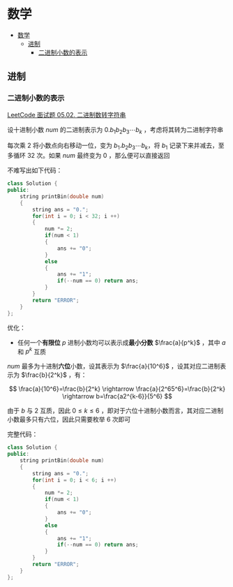 # 数学

- [数学](#数学)
  - [进制](#进制)
    - [二进制小数的表示](#二进制小数的表示)


## 进制

### 二进制小数的表示

[LeetCode 面试题 05.02. 二进制数转字符串](https://leetcode.cn/problems/bianry-number-to-string-lcci/submissions/)

设十进制小数 $num$ 的二进制表示为 $0.b_1b_2b_3\cdots b_k$ ，考虑将其转为二进制字符串

每次乘 $2$ 将小数点向右移动一位，变为 $b_1.b_2b_3\cdots b_k$，将 $b_1$ 记录下来并减去，至多循环 $32$ 次。如果 $num$ 最终变为 $0$ ，那么便可以直接返回

不难写出如下代码：

```cpp
class Solution {
public:
    string printBin(double num) 
    {
        string ans = "0.";
        for(int i = 0; i < 32; i ++)
        {
            num *= 2;
            if(num < 1)
            {
                ans += "0";
            }
            else
            {
                ans += "1";
                if(--num == 0) return ans;
            }
        }
        return "ERROR";
    }
};
```

优化：

* 任何一个**有限位** $p$ 进制小数均可以表示成**最小分数** $\frac{a}{p^k}$ ，其中 $a$ 和 $p^k$ 互质

$num$ 最多为十进制**六位**小数，设其表示为 $\frac{a}{10^6}$ ，设其对应二进制表示为 $\frac{b}{2^k}$ ，有：

$$
\frac{a}{10^6}=\frac{b}{2^k} \rightarrow
\frac{a}{2^65^6}=\frac{b}{2^k} \rightarrow
b=\frac{a2^{k-6}}{5^6}
$$

由于 $b$ 与 $2$ 互质，因此 $0\le k\le 6$ ，即对于六位十进制小数而言，其对应二进制小数最多只有六位，因此只需要枚举 $6$ 次即可

完整代码：

```cpp
class Solution {
public:
    string printBin(double num) 
    {
        string ans = "0.";
        for(int i = 0; i < 6; i ++)
        {
            num *= 2;
            if(num < 1)
            {
                ans += "0";
            }
            else
            {
                ans += "1";
                if(--num == 0) return ans;
            }
        }
        return "ERROR";
    }
};
```